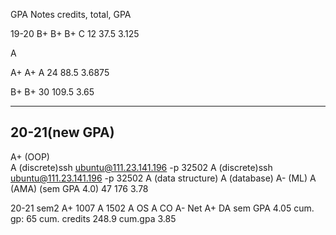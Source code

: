 GPA Notes
credits, total, GPA

19-20
B+
B+
B+
C
12 37.5 3.125

A

A+
A+
A
24 88.5 3.6875

B+
B+
30 109.5 3.65

---
20-21(new GPA)
---
A+  (OOP)  
A (discrete)ssh ubuntu@111.23.141.196 -p 32502
A (discrete)ssh ubuntu@111.23.141.196 -p 32502
A (data structure)
A  (database)
A- (ML)
A (AMA)
(sem GPA 4.0)
47 176 3.78

20-21 sem2
A+ 1007
A 1502
A OS
A CO
A- Net
A+ DA
sem GPA 4.05
cum. gp: 65 cum. credits 248.9 cum.gpa 3.85
